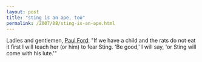 ```yaml
---
layout: post
title: "sting is an ape, too"
permalink: /2007/08/sting-is-an-ape.html
---
```


Ladies and gentlemen, [Paul Ford](http://www.ftrain.com/thetourone.html): "If we have a child and the rats do not eat it first I will teach her (or him) to fear Sting. 'Be good,' I will say, 'or Sting will come with his lute.'"